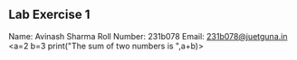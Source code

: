 ## Lab Exercise 1
Name: Avinash Sharma
Roll Number: 231b078
Email: 231b078@juetguna.in
<a=2 b=3 print("The sum of two numbers is ",a+b)>
